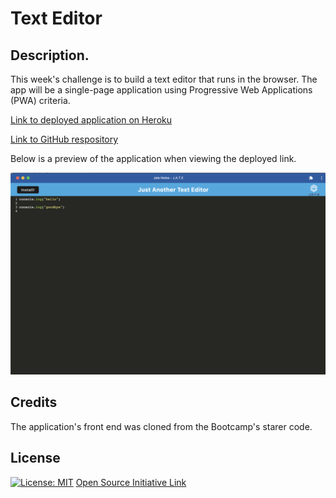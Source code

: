 # Text Editor

## Description.

This week's challenge is to build a text editor that runs in the browser. The app will be a single-page application using Progressive Web Applications (PWA) criteria. 

[Link to deployed application on Heroku](https://linh-text-editor.herokuapp.com/)

[Link to GitHub respository](https://github.com/linhntran/pwa-text-editor.git)

Below is a preview of the application when viewing the deployed link. 

![A preview of home page.](./assets/images/preview.png)

## Credits

The application's front end was cloned from the Bootcamp's starer code. 

## License
  
[![License: MIT](https://img.shields.io/badge/License-MIT-yellow.svg)](https://opensource.org/licenses/MIT) [Open Source Initiative Link](https://opensource.org/licenses/MIT)
